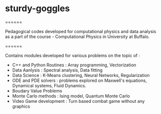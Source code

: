 # sturdy-goggles
======

Pedagogical codes developed for computational physics and data analysis as a part of the course - Computational Physics in University at Buffalo.

======

Contains modules developed for various problems on the topic of : 
* C++ and Python Routines : Array programming, Vectorization
* Data Aanlysis : Spectral analysis, Data fitting
* Data Science : K-Means clustering, Neural Networks, Regularization
* ODE and PDE solvers : problems explored on Maxwell's equations, Dynamical systems, Fluid Dynamics.
* Boudary Value Problems
* Monte Carlo methods : Ising model, Quantum Monte Carlo
* Video Game development : Turn based combat game without any graphics


